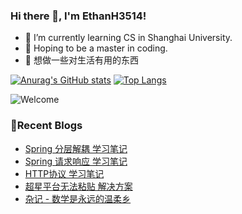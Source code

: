 ### Hi there 👋, I'm EthanH3514!

- 🌱 I’m currently learning CS in Shanghai University.
- 🎈 Hoping to be a master in coding.
- 🧐 想做一些对生活有用的东西

[![Anurag's GitHub stats](https://github-readme-stats.vercel.app/api?username=EthanH3514&show_icons=true&theme=tokyonight)](https://github.com/anuraghazra/github-readme-stats)
[![Top Langs](https://github-readme-stats.vercel.app/api/top-langs/?username=EthanH3514&layout=compact)](https://github.com/anuraghazra/github-readme-stats)

![Welcome](https://www.ipip5.com/ipimg)

### **📝Recent Blogs**
<!-- BLOG-POST-LIST:START -->
- [Spring 分层解耦 学习笔记](https://ethanh3514.github.io/2024/04/06/Spring-%E5%88%86%E5%B1%82%E8%A7%A3%E8%80%A6-%E5%AD%A6%E4%B9%A0%E7%AC%94%E8%AE%B0/)
- [Spring 请求响应 学习笔记](https://ethanh3514.github.io/2024/04/06/Spring-%E8%AF%B7%E6%B1%82%E5%93%8D%E5%BA%94-%E5%AD%A6%E4%B9%A0%E7%AC%94%E8%AE%B0/)
- [HTTP协议 学习笔记](https://ethanh3514.github.io/2024/04/06/HTTP%E5%8D%8F%E8%AE%AE-%E5%AD%A6%E4%B9%A0%E7%AC%94%E8%AE%B0/)
- [超星平台无法粘贴 解决方案](https://ethanh3514.github.io/2024/04/04/%E8%B6%85%E6%98%9F%E5%B9%B3%E5%8F%B0%E6%97%A0%E6%B3%95%E7%B2%98%E8%B4%B4-%E8%A7%A3%E5%86%B3%E6%96%B9%E6%A1%88/)
- [杂记 - 数学是永远的温柔乡](https://ethanh3514.github.io/2024/04/04/%E6%9D%82%E8%AE%B0-%E6%95%B0%E5%AD%A6%E6%98%AF%E6%B0%B8%E8%BF%9C%E7%9A%84%E6%B8%A9%E6%9F%94%E4%B9%A1/)
<!-- BLOG-POST-LIST:END -->
